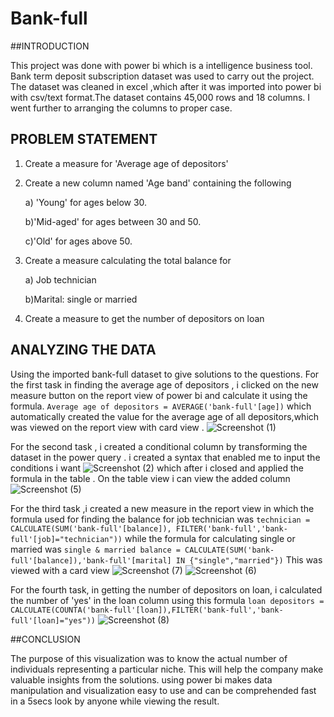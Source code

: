 # Bank-full 


##INTRODUCTION

This project was done with power bi which is a intelligence business tool. Bank term deposit subscription dataset was used to carry out the project.
The dataset was cleaned in excel ,which after it was imported into power bi with csv/text format.The dataset contains 45,000 rows and 18 columns.
I went further to arranging the columns to proper case. 


## PROBLEM STATEMENT

1. Create a measure for 'Average age of depositors'
2. Create a new column named 'Age band' containing the following
 
   a) 'Young' for ages below 30.
   
   b)'Mid-aged' for ages between 30 and 50.
   
   c)'Old' for ages above 50.
   
4. Create a measure calculating the total balance for
   
   a) Job technician
   
   b)Marital: single or married
6. Create a measure to get the number of depositors on loan


## ANALYZING THE DATA

Using the imported bank-full dataset to give solutions to the questions.
For the first task in finding the average age of depositors , i clicked on the new measure button on the report view of power bi and calculate it using the formula.
`Average age of depositors = AVERAGE('bank-full'[age])`
which automatically created the value for the average age of all depositors,which was viewed on the report view with card view .
![Screenshot (1)](https://github.com/Janefranceschisom/Bank-full/assets/140454293/c31a7bcf-9a9a-415e-bd62-8e9df036c7aa)

For the second task , i created a conditional column by transforming the dataset in the power query . i created a syntax that enabled me to input the conditions i want
![Screenshot (2)](https://github.com/Janefranceschisom/Bank-full/assets/140454293/48cfe26c-8eb7-489d-b320-13356d474c11)
which after i closed and applied the formula in the table .
On the table view i can view the added column
![Screenshot (5)](https://github.com/Janefranceschisom/Bank-full/assets/140454293/425674bc-1c60-4ce0-b77b-4d5ea925d81d)

For the third task ,i created a new measure in the report view in which the formula used for finding the balance for job technician was
`technician = CALCULATE(SUM('bank-full'[balance]), FILTER('bank-full','bank-full'[job]="technician"))`
while the formula for calculating single or married was
`single & married balance = CALCULATE(SUM('bank-full'[balance]),'bank-full'[marital] IN {"single","married"})`
This was viewed with a card view
![Screenshot (7)](https://github.com/Janefranceschisom/Bank-full/assets/140454293/63a50eb1-f719-45ac-b0f7-1574571454f8)
![Screenshot (6)](https://github.com/Janefranceschisom/Bank-full/assets/140454293/45f1aa6b-5bbe-47ec-bf55-b10273115efd)

For the fourth task, in getting the number of depositors on loan, i calculated the number of 'yes' in the loan column using this formula
`loan depositors = CALCULATE(COUNTA('bank-full'[loan]),FILTER('bank-full','bank-full'[loan]="yes"))`
![Screenshot (8)](https://github.com/Janefranceschisom/Bank-full/assets/140454293/e926eb3d-0bcc-4a09-ba57-27c8f2ab3882)


##CONCLUSION

The purpose of this visualization was to know the actual number of individuals representing a particular niche.
This will help the company make valuable insights from the solutions. using power bi makes data manipulation and visualization easy to use and can be 
comprehended fast in a 5secs look by anyone while viewing the result.




